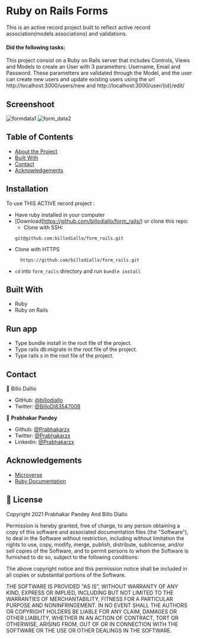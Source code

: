 # Ruby on Rails Forms
This is an active record project built to reflect active record association(models associations) and validations.
#### Did the following tasks:

This project consist on a Ruby on Rails server that includes Controls, Views and Models to create an User with 3 parametters: Username, Email and Password. These parametters are validated through the Model, and the user can create new users and update existing users using the url http://localhost:3000/users/new and http://localhost:3000/user/{id}/edit/

## Screenshoot
![formdata1](https://user-images.githubusercontent.com/11162987/110908539-0457ff00-8320-11eb-9a24-48505689fbb7.JPG)
![form_data2](https://user-images.githubusercontent.com/11162987/110908543-06ba5900-8320-11eb-9a22-b2c6ca18c390.JPG)

<!-- TABLE OF CONTENTS -->

## Table of Contents

* [About the Project](#about-the-project)
* [Built With](#built-with)
* [Contact](#contact)
* [Acknowledgements](#acknowledgements)

<!-- ABOUT THE PROJECT -->

## Installation

To use THIS ACTIVE record project :
* Have ruby installed in your computer
* [Download]https://github.com/billodiallo/form_rails/) or clone this repo:
  - Clone with SSH:
  ```
  git@github.com:billodiallo/form_rails.git
  ```
- Clone with HTTPS
  ```
    https://github.com/billodiallo/form_rails.git
  ```
* `cd` into `form_rails` directory and run `bundle install`

## Built With
- Ruby
- Ruby on Rails

## Run app
- Type bundle install in the root file of the project.
- Type rails db:migrate in the root file of the project.
- Type rails s in the root file of the project.

<!-- CONTACT -->
## Contact

👤 Billo Dallio

- GitHub: [@billodiallo](https://github.com/billodiallo)
- Twitter: [@BilloDi83547008](https://twitter.com/BilloDi83547008)

👤 **Prabhakar Pandey**

- Github: [@Prabhakarzx](https://github.com/Prabhakarzx)
- Twitter: [@Prabhakarzx](https://twitter.com/prabhakarzx)
- Linkedin: [@Prabhakarzx](https://www.linkedin.com/in/prabhakarzx/)

<!-- ACKNOWLEDGEMENTS -->
## Acknowledgements
* [Microverse](https://www.microverse.org/)
* [Ruby Documentation](https://www.ruby-lang.org/en/documentation/)


## 📝 License

Copyright 2021 Prabhakar Pandey And Billo Diallo

Permission is hereby granted, free of charge, to any person obtaining a copy of this software and associated documentation files (the "Software"), to deal in the Software without restriction, including without limitation the rights to use, copy, modify, merge, publish, distribute, sublicense, and/or sell copies of the Software, and to permit persons to whom the Software is furnished to do so, subject to the following conditions:

The above copyright notice and this permission notice shall be included in all copies or substantial portions of the Software.

THE SOFTWARE IS PROVIDED "AS IS", WITHOUT WARRANTY OF ANY KIND, EXPRESS OR IMPLIED, INCLUDING BUT NOT LIMITED TO THE WARRANTIES OF MERCHANTABILITY, FITNESS FOR A PARTICULAR PURPOSE AND NONINFRINGEMENT. IN NO EVENT SHALL THE AUTHORS OR COPYRIGHT HOLDERS BE LIABLE FOR ANY CLAIM, DAMAGES OR OTHER LIABILITY, WHETHER IN AN ACTION OF CONTRACT, TORT OR OTHERWISE, ARISING FROM, OUT OF OR IN CONNECTION WITH THE SOFTWARE OR THE USE OR OTHER DEALINGS IN THE SOFTWARE.

